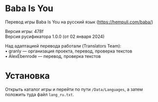 # Baba Is You
Перевод игры Baba Is You на русский язык (https://hempuli.com/baba/)

Версия игры: 478f  
Версия русификатора 1.0.0 (от 02 января 2024)

Над адаптацией перевода работали (Translators Team):  
• granly — организация проекта, перевод, проверка текстов  
• AlexEbenrode — перевод, проверка текстов  

# Установка
Открыть каталог игры и перейти по пути `/Data/Languages`, а затем положить туда файл `lang_ru.txt`.
